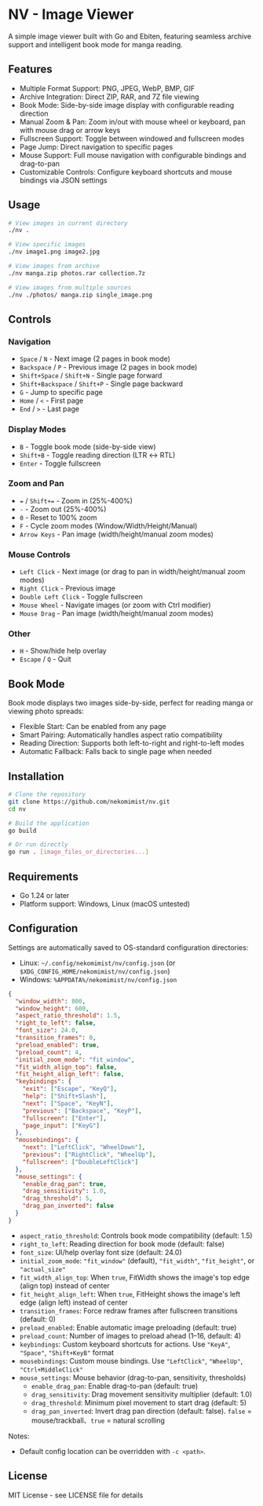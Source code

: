 # NV - Image Viewer

A simple image viewer built with Go and Ebiten, featuring seamless archive support and intelligent book mode for manga reading.

## Features

- Multiple Format Support: PNG, JPEG, WebP, BMP, GIF
- Archive Integration: Direct ZIP, RAR, and 7Z file viewing
- Book Mode: Side-by-side image display with configurable reading direction
- Manual Zoom & Pan: Zoom in/out with mouse wheel or keyboard, pan with mouse drag or arrow keys
- Fullscreen Support: Toggle between windowed and fullscreen modes
- Page Jump: Direct navigation to specific pages
- Mouse Support: Full mouse navigation with configurable bindings and drag-to-pan
- Customizable Controls: Configure keyboard shortcuts and mouse bindings via JSON settings

## Usage

```bash
# View images in current directory
./nv .

# View specific images
./nv image1.png image2.jpg

# View images from archive
./nv manga.zip photos.rar collection.7z

# View images from multiple sources
./nv ./photos/ manga.zip single_image.png
```

## Controls

### Navigation
- `Space` / `N` - Next image (2 pages in book mode)
- `Backspace` / `P` - Previous image (2 pages in book mode)
- `Shift+Space` / `Shift+N` - Single page forward
- `Shift+Backspace` / `Shift+P` - Single page backward
- `G` - Jump to specific page
- `Home` / `<` - First page
- `End` / `>` - Last page

### Display Modes
- `B` - Toggle book mode (side-by-side view)
- `Shift+B` - Toggle reading direction (LTR ↔ RTL)
- `Enter` - Toggle fullscreen

### Zoom and Pan
- `=` / `Shift+=` - Zoom in (25%-400%)
- `-` - Zoom out (25%-400%)
- `0` - Reset to 100% zoom
- `F` - Cycle zoom modes (Window/Width/Height/Manual)
- `Arrow Keys` - Pan image (width/height/manual zoom modes)

### Mouse Controls
- `Left Click` - Next image (or drag to pan in width/height/manual zoom modes)
- `Right Click` - Previous image
- `Double Left Click` - Toggle fullscreen
- `Mouse Wheel` - Navigate images (or zoom with Ctrl modifier)
- `Mouse Drag` - Pan image (width/height/manual zoom modes)

### Other
- `H` - Show/hide help overlay
- `Escape` / `Q` - Quit

## Book Mode

Book mode displays two images side-by-side, perfect for reading manga or viewing photo spreads:

- Flexible Start: Can be enabled from any page
- Smart Pairing: Automatically handles aspect ratio compatibility
- Reading Direction: Supports both left-to-right and right-to-left modes
- Automatic Fallback: Falls back to single page when needed

## Installation

```bash
# Clone the repository
git clone https://github.com/nekomimist/nv.git
cd nv

# Build the application
go build

# Or run directly
go run . [image_files_or_directories...]
```

## Requirements

- Go 1.24 or later
- Platform support: Windows, Linux (macOS untested)

## Configuration

Settings are automatically saved to OS-standard configuration directories:
- Linux: `~/.config/nekomimist/nv/config.json` (or `$XDG_CONFIG_HOME/nekomimist/nv/config.json`)
- Windows: `%APPDATA%/nekomimist/nv/config.json`

```json
{
  "window_width": 800,
  "window_height": 600,
  "aspect_ratio_threshold": 1.5,
  "right_to_left": false,
  "font_size": 24.0,
  "transition_frames": 0,
  "preload_enabled": true,
  "preload_count": 4,
  "initial_zoom_mode": "fit_window",
  "fit_width_align_top": false,
  "fit_height_align_left": false,
  "keybindings": {
    "exit": ["Escape", "KeyQ"],
    "help": ["Shift+Slash"],
    "next": ["Space", "KeyN"],
    "previous": ["Backspace", "KeyP"],
    "fullscreen": ["Enter"],
    "page_input": ["KeyG"]
  },
  "mousebindings": {
    "next": ["LeftClick", "WheelDown"],
    "previous": ["RightClick", "WheelUp"],
    "fullscreen": ["DoubleLeftClick"]
  },
  "mouse_settings": {
    "enable_drag_pan": true,
    "drag_sensitivity": 1.0,
    "drag_threshold": 5,
    "drag_pan_inverted": false
  }
}
```

- `aspect_ratio_threshold`: Controls book mode compatibility (default: 1.5)
- `right_to_left`: Reading direction for book mode (default: false)
- `font_size`: UI/help overlay font size (default: 24.0)
- `initial_zoom_mode`: `"fit_window"` (default), `"fit_width"`, `"fit_height"`, or `"actual_size"`
- `fit_width_align_top`: When `true`, FitWidth shows the image's top edge (align top) instead of center
- `fit_height_align_left`: When `true`, FitHeight shows the image's left edge (align left) instead of center
- `transition_frames`: Force redraw frames after fullscreen transitions (default: 0)
- `preload_enabled`: Enable automatic image preloading (default: true)
- `preload_count`: Number of images to preload ahead (1–16, default: 4)
- `keybindings`: Custom keyboard shortcuts for actions. Use `"KeyA"`, `"Space"`, `"Shift+KeyB"` format
- `mousebindings`: Custom mouse bindings. Use `"LeftClick"`, `"WheelUp"`, `"Ctrl+MiddleClick"`
- `mouse_settings`: Mouse behavior (drag-to-pan, sensitivity, thresholds)
  - `enable_drag_pan`: Enable drag-to-pan (default: true)
  - `drag_sensitivity`: Drag movement sensitivity multiplier (default: 1.0)
  - `drag_threshold`: Minimum pixel movement to start drag (default: 5)
  - `drag_pan_inverted`: Invert drag pan direction (default: false). `false` = mouse/trackball、`true` = natural scrolling

Notes:
- Default config location can be overridden with `-c <path>`.

## License

MIT License - see LICENSE file for details
